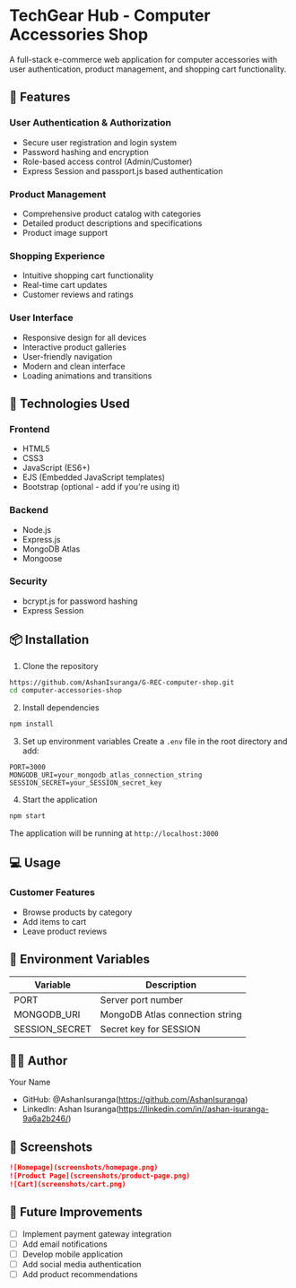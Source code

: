 # TechGear Hub - Computer Accessories Shop

A full-stack e-commerce web application for computer accessories with user authentication, product management, and shopping cart functionality.

## 🌟 Features

### User Authentication & Authorization
- Secure user registration and login system
- Password hashing and encryption
- Role-based access control (Admin/Customer)
- Express Session and passport.js based authentication

### Product Management
- Comprehensive product catalog with categories
- Detailed product descriptions and specifications
- Product image support
  
### Shopping Experience
- Intuitive shopping cart functionality
- Real-time cart updates
- Customer reviews and ratings

### User Interface
- Responsive design for all devices
- Interactive product galleries
- User-friendly navigation
- Modern and clean interface
- Loading animations and transitions

## 🚀 Technologies Used

### Frontend
- HTML5
- CSS3
- JavaScript (ES6+)
- EJS (Embedded JavaScript templates)
- Bootstrap (optional - add if you're using it)

### Backend
- Node.js
- Express.js
- MongoDB Atlas
- Mongoose

### Security
- bcrypt.js for password hashing
- Express Session

## 📦 Installation

1. Clone the repository
```bash
https://github.com/AshanIsuranga/G-REC-computer-shop.git
cd computer-accessories-shop
```

2. Install dependencies
```bash
npm install
```

3. Set up environment variables
Create a `.env` file in the root directory and add:
```
PORT=3000
MONGODB_URI=your_mongodb_atlas_connection_string
SESSION_SECRET=your_SESSION_secret_key
```

4. Start the application
```bash
npm start
```

The application will be running at `http://localhost:3000`

## 💻 Usage

### Customer Features
- Browse products by category
- Add items to cart
- Leave product reviews

## 🔐 Environment Variables

| Variable | Description |
|----------|-------------|
| PORT | Server port number |
| MONGODB_URI | MongoDB Atlas connection string |
| SESSION_SECRET | Secret key for SESSION |

## 👨‍💻 Author

Your Name
- GitHub: @AshanIsuranga(https://github.com/AshanIsuranga)
- LinkedIn: Ashan Isuranga(https://linkedin.com/in//ashan-isuranga-9a6a2b246/)

## 📱 Screenshots


```markdown
![Homepage](screenshots/homepage.png)
![Product Page](screenshots/product-page.png)
![Cart](screenshots/cart.png)
```

## 🚧 Future Improvements

- [ ] Implement payment gateway integration
- [ ] Add email notifications
- [ ] Develop mobile application
- [ ] Add social media authentication
- [ ] Add product recommendations
